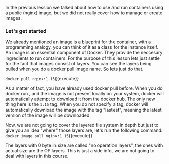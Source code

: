 In the previous lession we talked about how to use and run containers using a public (nginx) image, but we did not really cover how to manage or create images.

<h3>Let's get started</h3>

We already mentioned an image is a blueprint for the container, with a programming analogy, you can think of it as a class for the instance itself.
An image is an essential component of Docker. They provide the neccesary ingredients to run containers.
For the purpose of this lesson lets just settle for the fact that images consist of layers. You can see the layers being pulled when you do a docker pull image name. So lets just do that.

`docker pull nginx:1.15`{{execute}}


As a matter of fact, you have already used docker pull before. When you do docker run <image name>, and the image is not present locally on your system, docker will automatically attempt to download it from the docker hub. The only new thing here is the `1.15` tag. When you do not specify a tag, docker will automatically download the image with the tag "lastest", meaning the latest version of the image will be downloaded.

Now, we are not going to cover the layered file system in depth but just to give you an idea "where" those layers are, let's run the following command: `docker image pull nginx:1.15`{{execute}}

The layers with 0 byte in size are called "no operation layers", the ones with actual size are the OP layers. This is just a side info,
we are not going to deal with layers in this course.